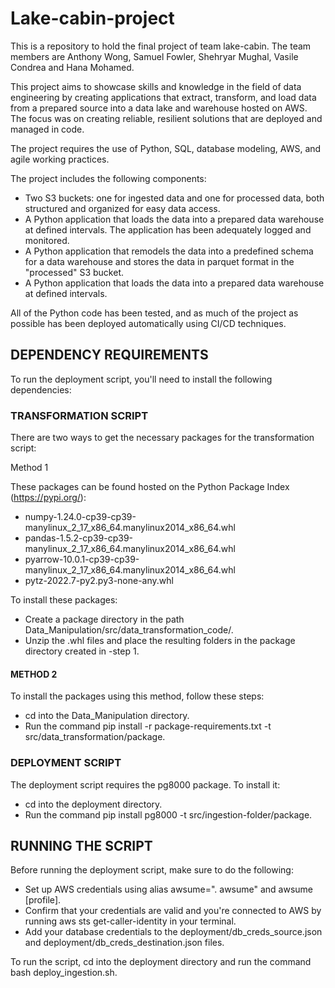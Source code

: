# Lake-cabin-project

This is a repository to hold the final project of team lake-cabin. The team members are Anthony Wong, Samuel Fowler, Shehryar Mughal, Vasile Condrea and Hana Mohamed.

This project aims to showcase skills and knowledge in the field of data engineering by creating applications that extract, transform, and load data from a prepared source into a data lake and warehouse hosted on AWS. The focus was on creating reliable, resilient solutions that are deployed and managed in code.

The project requires the use of Python, SQL, database modeling, AWS, and agile working practices.

The project includes the following components:

- Two S3 buckets: one for ingested data and one for processed data, both structured and organized for easy data access.
- A Python application that loads the data into a prepared data warehouse at defined intervals. The application has been adequately logged and monitored.
- A Python application that remodels the data into a predefined schema for a data warehouse and stores the data in parquet format in the "processed" S3 bucket.
- A Python application that loads the data into a prepared data warehouse at defined intervals.

All of the Python code has been tested, and as much of the project as possible has been deployed automatically using CI/CD techniques.

## DEPENDENCY REQUIREMENTS

To run the deployment script, you'll need to install the following dependencies:

### TRANSFORMATION SCRIPT

There are two ways to get the necessary packages for the transformation script:

Method 1

These packages can be found hosted on the Python Package Index (https://pypi.org/):

- numpy-1.24.0-cp39-cp39-manylinux_2_17_x86_64.manylinux2014_x86_64.whl
- pandas-1.5.2-cp39-cp39-manylinux_2_17_x86_64.manylinux2014_x86_64.whl
- pyarrow-10.0.1-cp39-cp39-manylinux_2_17_x86_64.manylinux2014_x86_64.whl
- pytz-2022.7-py2.py3-none-any.whl

To install these packages:

- Create a package directory in the path Data_Manipulation/src/data_transformation_code/.
- Unzip the .whl files and place the resulting folders in the package directory created in -step 1.

#### METHOD 2

To install the packages using this method, follow these steps:

- cd into the Data_Manipulation directory.
- Run the command pip install -r package-requirements.txt -t src/data_transformation/package.

### DEPLOYMENT SCRIPT

The deployment script requires the pg8000 package. To install it:

- cd into the deployment directory.
- Run the command pip install pg8000 -t src/ingestion-folder/package.

## RUNNING THE SCRIPT

Before running the deployment script, make sure to do the following:

- Set up AWS credentials using alias awsume=". awsume" and awsume [profile].
- Confirm that your credentials are valid and you're connected to AWS by running aws sts get-caller-identity in your terminal.
- Add your database credentials to the deployment/db_creds_source.json and deployment/db_creds_destination.json files.

To run the script, cd into the deployment directory and run the command bash deploy_ingestion.sh.